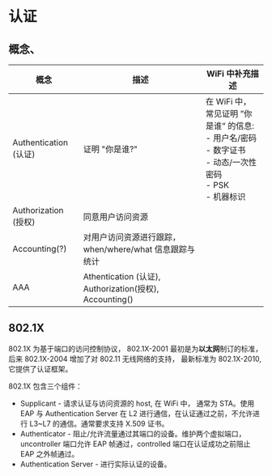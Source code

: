 # 认证

## 概念、

| 概念 | 描述 | WiFi 中补充描述 |
-|-|-|
|Authentication (认证) |证明 "你是谁?" | 在 WiFi 中， 常见证明 ”你是谁“ 的信息:<br> - 用户名/密码<br> - 数字证书<br> - 动态/一次性密码<br>- PSK<br> - 机器标识|
|Authorization (授权) |同意用户访问资源 |  |
|Accounting(?)|对用户访问资源进行跟踪，when/where/what 信息跟踪与统计 | |
|AAA| Athentication (认证), Authorization(授权), Accounting()||

## 802.1X

802.1X 为基于端口的访问控制协议， 802.1X-2001 最初是为**以太网**制订的标准，后来 802.1X-2004 增加了对 802.11 无线网络的支持， 最新标准为 802.1X-2010, 它提供了认证框架。

802.1X 包含三个组件：

 - Supplicant - 请求认证与访问资源的 host, 在 WiFi 中， 通常为 STA。使用 EAP 与 Authentication Server 在 L2 进行通信，在认证通过之前，不允许进行 L3~L7 的通信。通常要求支持 X.509 证书。
 - Authenticator - 阻止/允许流量通过其端口的设备。维护两个虚拟端口，uncontroller 端口允许 EAP 帧通过，controlled 端口在认证成功之前阻止 EAP 之外帧通过。
 - Authentication Server - 进行实际认证的设备。

